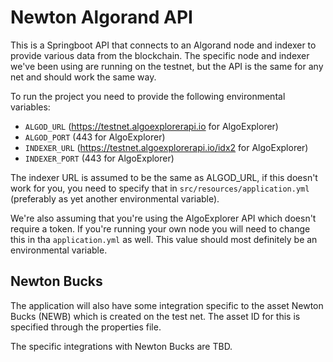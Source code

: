 # Newton Algorand API
This is a Springboot API that connects to an Algorand node and indexer to provide various
data from the blockchain. The specific node and indexer we've been using are running on
the testnet, but the API is the same for any net and should work the same way.

To run the project you need to provide the following environmental variables:
 - `ALGOD_URL` (https://testnet.algoexplorerapi.io for AlgoExplorer)
 - `ALGOD_PORT` (443 for AlgoExplorer)
 - `INDEXER_URL` (https://testnet.algoexplorerapi.io/idx2 for AlgoExplorer)
 - `INDEXER_PORT` (443 for AlgoExplorer)

The indexer URL is assumed to be the same as ALGOD_URL, if this doesn't work for you, you need
to specify that in `src/resources/application.yml` (preferably as yet another environmental variable).

We're also assuming that you're using the AlgoExplorer API which doesn't require a token. If you're
running your own node you will need to change this in tha `application.yml` as well. This value should
most definitely be an environmental variable.

## Newton Bucks
The application will also have some integration specific to the asset Newton Bucks (NEWB) which is
created on the test net. The asset ID for this is specified through the properties file.

The specific integrations with Newton Bucks are TBD.